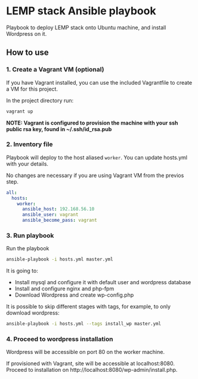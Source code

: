 # LEMP stack Ansible playbook

Playbook to deploy LEMP stack onto Ubuntu machine, and install Wordpress on it.

## How to use

### 1. Create a Vagrant VM (optional)

If you have Vagrant installed, you can use the included Vagrantfile to create a VM for this project.

In the project directory run:

```bash
vagrant up
```

**NOTE: Vagrant is configured to provision the machine with your ssh public rsa key, found in ~/.ssh/id_rsa.pub**

### 2. Inventory file

Playbook will deploy to the host aliased `worker`. You can update hosts.yml with your details.

No changes are necessary if you are using Vagrant VM from the previos step.

```yaml
all:
  hosts:
    worker:
      ansible_host: 192.168.56.10
      ansible_user: vagrant
      ansible_become_pass: vagrant
```

### 3. Run playbook

Run the playbook 

```bash
ansible-playbook -i hosts.yml master.yml
```

It is going to:
- Install mysql and configure it with default user and wordpress database
- Install and configure nginx and php-fpm
- Download Wordpress and create wp-config.php

It is possible to skip different stages with tags, for example, to only download wordpress:

```bash
ansible-playbook -i hosts.yml --tags install_wp master.yml 
```

### 4. Proceed to wordpress installation

Wordpress will be accessible on port 80 on the worker machine.

If provisioned with Vagrant, site will be accessible at localhost:8080. Proceed to installation on http://localhost:8080/wp-admin/install.php.

